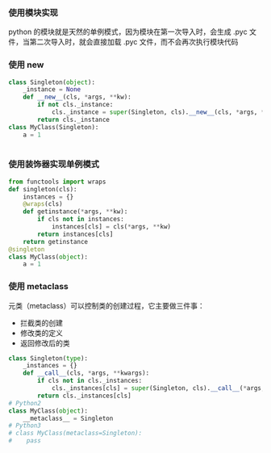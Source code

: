 ### 使用模块实现
python 的模块就是天然的单例模式，因为模块在第一次导入时，会生成 .pyc 文件，当第二次导入时，就会直接加载 .pyc 文件，而不会再次执行模块代码

### 使用 __new__
```python
class Singleton(object):
    _instance = None
    def __new__(cls, *args, **kw):
        if not cls._instance:
            cls._instance = super(Singleton, cls).__new__(cls, *args, **kw)  
        return cls._instance  
class MyClass(Singleton):  
    a = 1
    
```

### 使用装饰器实现单例模式
```python
from functools import wraps
def singleton(cls):
    instances = {}
    @wraps(cls)
    def getinstance(*args, **kw):
        if cls not in instances:
            instances[cls] = cls(*args, **kw)
        return instances[cls]
    return getinstance
@singleton
class MyClass(object):
    a = 1
```
### 使用 metaclass
元类（metaclass）可以控制类的创建过程，它主要做三件事：
- 拦截类的创建
- 修改类的定义
- 返回修改后的类
```python
class Singleton(type):
    _instances = {}
    def __call__(cls, *args, **kwargs):
        if cls not in cls._instances:
            cls._instances[cls] = super(Singleton, cls).__call__(*args, **kwargs)
        return cls._instances[cls]
# Python2
class MyClass(object):
    __metaclass__ = Singleton
# Python3
# class MyClass(metaclass=Singleton):
#    pass
```